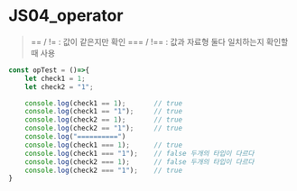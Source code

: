 # JS04_operator

> == / != : 값이 같은지만 확인
=== / !== : 값과 자료형 둘다 일치하는지 확인할 때 사용
> 

```jsx
const opTest = ()=>{
    let check1 = 1;
    let check2 = "1";

    console.log(check1 == 1);       // true
    console.log(check1 == "1");     // true
    console.log(check2 == 1);       // true
    console.log(check2 == "1");     // true
    console.log("==========")
    console.log(check1 === 1);      // true
    console.log(check1 === "1");    // false 두개의 타입이 다르다
    console.log(check2 === 1);      // false 두개의 타입이 다르다
    console.log(check2 === "1");    // true
}
```